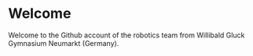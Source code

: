 # Welcome
Welcome to the Github account of the robotics team from Willibald Gluck Gymnasium Neumarkt (Germany).

